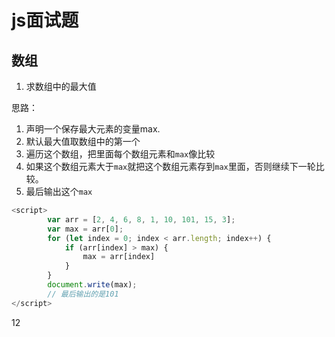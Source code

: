 # js面试题

## 数组

1. 求数组中的最大值

思路：
1. 声明一个保存最大元素的变量max.
2. 默认最大值取数组中的第一个
3. 遍历这个数组，把里面每个数组元素和`max`像比较
4. 如果这个数组元素大于`max`就把这个数组元素存到`max`里面，否则继续下一轮比较。
5. 最后输出这个`max`

```js
<script>
        var arr = [2, 4, 6, 8, 1, 10, 101, 15, 3];
        var max = arr[0];
        for (let index = 0; index < arr.length; index++) {
            if (arr[index] > max) {
                max = arr[index]
            }
        }
        document.write(max); 
        // 最后输出的是101
</script>
```
12